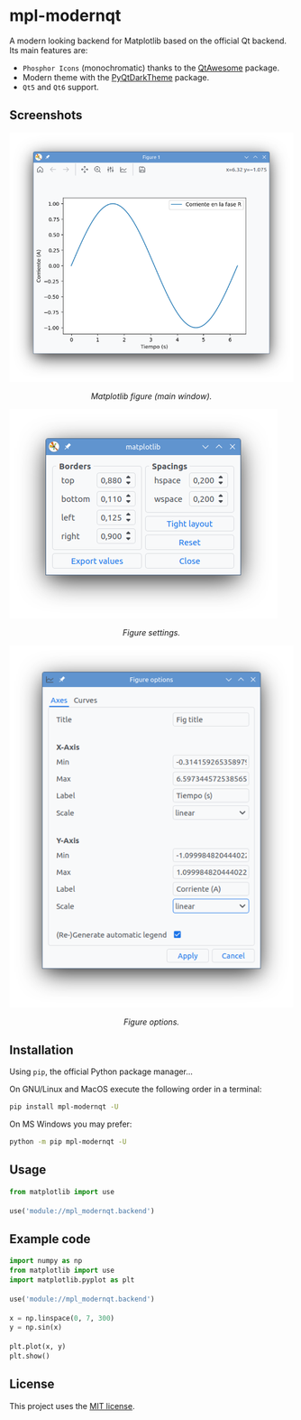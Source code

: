 # mpl-modernqt
A modern looking backend for Matplotlib based on the official Qt backend. Its main features are:

* `Phosphor Icons` (monochromatic) thanks to the [QtAwesome](https://github.com/spyder-ide/qtawesome) package.
* Modern theme with the [PyQtDarkTheme](https://github.com/5yutan5/PyQtDarkTheme) package.
* `Qt5` and `Qt6` support.



## Screenshots

![Matplotlib figure (main window)](img/screenshot.png)
<p align = "center">
<i>Matplotlib figure (main window).</i>
</p>

![Figure settings](img/screenshot1.png)
<p align = "center">
<i>Figure settings.</i>
</p>

![Figure options](img/screenshot2.png)
<p align = "center">
<i>Figure options.</i>
</p>



## Installation
Using ```pip```, the official Python package manager...

On GNU/Linux and MacOS execute the following order in a terminal:
```bash
pip install mpl-modernqt -U
```

On MS Windows you may prefer:
```bash
python -m pip mpl-modernqt -U
```

## Usage

```python
from matplotlib import use

use('module://mpl_modernqt.backend')
```

## Example code

```python
import numpy as np
from matplotlib import use
import matplotlib.pyplot as plt

use('module://mpl_modernqt.backend')

x = np.linspace(0, 7, 300)
y = np.sin(x)

plt.plot(x, y)
plt.show()
```


## License

This project uses the [MIT license](https://github.com/aloytag/mpl-modernqt/blob/main/LICENSE).
